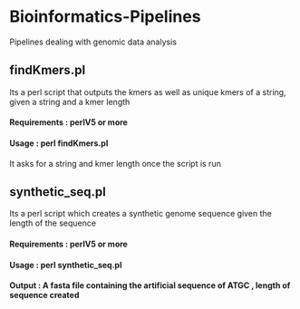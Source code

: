 # Bioinformatics-Pipelines
Pipelines dealing with genomic data analysis

## findKmers.pl 
Its a perl script that outputs the kmers as well as unique kmers of a string, given a string and a kmer length
#### Requirements : perlV5 or more
#### Usage : perl findKmers.pl
It asks for a string and kmer length once the script is run

## synthetic_seq.pl
Its a perl script which creates a synthetic genome sequence given the length of the sequence
#### Requirements : perlV5 or more
#### Usage : perl synthetic_seq.pl <length of seq>
#### Output : A fasta file containing the artificial sequence of ATGC , length of sequence created
